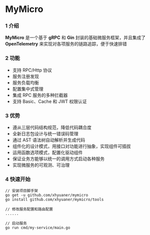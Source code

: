 # MyMicro

### 1 介绍

**MyMicro** 是一个基于 **gRPC** 和 **Gin** 封装的基础微服务框架，并且集成了 **OpenTelemetry** 来实现对各项服务的链路追踪，便于快速排错

### 2 功能

- 支持 RPC/Http 协议
- 服务注册发现
- 服务负载均衡
- 配置集中式管理
- 集成 RPC 服务的多种拦截器
- 支持 Basic、Cache 和 JWT 权限认证

### 3 优势

- 遵从三层代码结构规范，降低代码耦合度
- 全新日志包设计与统一错误码管理
- 通过 AST 语法树自动解析并生成代码
- 组件化的设计模式，用接口对功能进行抽象，实现组件可插拔
- 运用函数选项模式，配置化驱动组件
- 保证业务方能够以统一的调用方式启动各种服务
- 实现微服务的可观测、可治理

### 4 快速开始

```shell
// 安装项目脚手架
go get -u github.com/xhyuaner/mymicro
go install github.com/xhyuaner/mymicro/tools

// 修改服务配置和路由配置
......

// 启动服务
go run cmd/my-service/main.go
```




